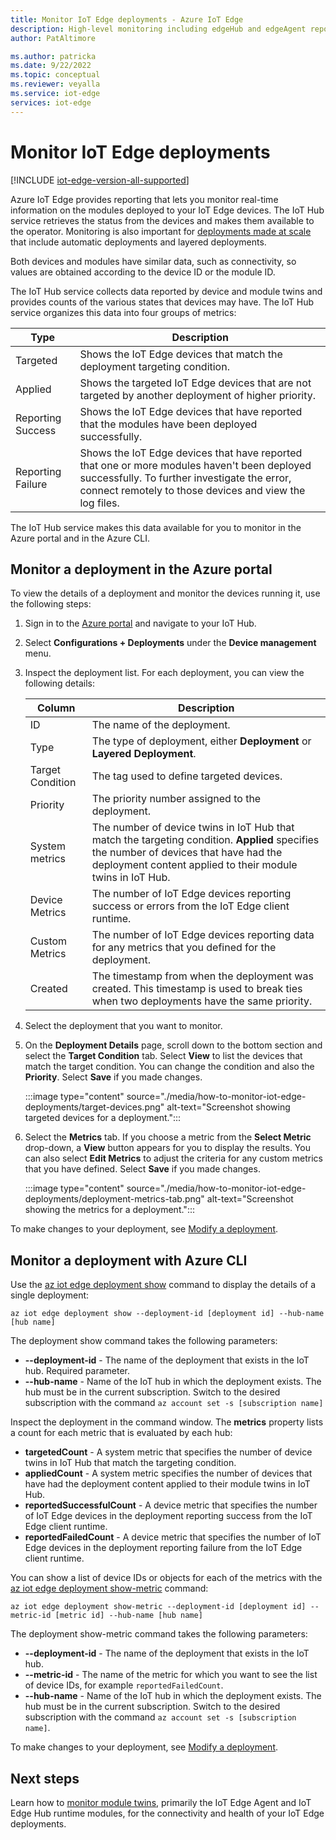 ```yaml
---
title: Monitor IoT Edge deployments - Azure IoT Edge
description: High-level monitoring including edgeHub and edgeAgent reported properties and automatic deployment metrics. 
author: PatAltimore

ms.author: patricka
ms.date: 9/22/2022
ms.topic: conceptual
ms.reviewer: veyalla
ms.service: iot-edge 
services: iot-edge
---
```

# Monitor IoT Edge deployments

[!INCLUDE [iot-edge-version-all-supported](includes/iot-edge-version-all-supported.md)]

Azure IoT Edge provides reporting that lets you monitor real-time information on the modules deployed to your IoT Edge devices. The IoT Hub service retrieves the status from the devices and makes them available to the operator. Monitoring is also important for [deployments made at scale](module-deployment-monitoring.md) that include automatic deployments and layered deployments.

Both devices and modules have similar data, such as connectivity, so values are obtained according to the device ID or the module ID.

The IoT Hub service collects data reported by device and module twins and provides counts of the various states that devices may have. The IoT Hub service organizes this data into four groups of metrics:

| Type | Description |
| --- | ---|
| Targeted | Shows the IoT Edge devices that match the deployment targeting condition. |
| Applied | Shows the targeted IoT Edge devices that are not targeted by another deployment of higher priority. |
| Reporting Success | Shows the IoT Edge devices that have reported that the modules have been deployed successfully. |
| Reporting Failure | Shows the IoT Edge devices that have reported that one or more modules haven't been deployed successfully. To further investigate the error, connect remotely to those devices and view the log files. |

The IoT Hub service makes this data available for you to monitor in the Azure portal and in the Azure CLI.

## Monitor a deployment in the Azure portal

To view the details of a deployment and monitor the devices running it, use the following steps:

1. Sign in to the [Azure portal](https://portal.azure.com) and navigate to your IoT Hub.
1. Select **Configurations + Deployments** under the **Device management** menu.
1. Inspect the deployment list. For each deployment, you can view the following details:

    | Column | Description |
    | --- | --- |
    | ID | The name of the deployment. |
    | Type | The type of deployment, either **Deployment** or **Layered Deployment**. |
    | Target Condition | The tag used to define targeted devices. |
    | Priority | The priority number assigned to the deployment. |
    | System metrics | The number of device twins in IoT Hub that match the targeting condition. **Applied** specifies the number of devices that have had the deployment content applied to their module twins in IoT Hub. |
    | Device Metrics | The number of IoT Edge devices reporting success or errors from the IoT Edge client runtime. |
    | Custom Metrics | The number of IoT Edge devices reporting data for any metrics that you defined for the deployment. |
    | Created | The timestamp from when the deployment was created. This timestamp is used to break ties when two deployments have the same priority. |

1. Select the deployment that you want to monitor.
1. On the **Deployment Details** page, scroll down to the bottom section and select the **Target Condition** tab. Select **View** to list the devices that match the target condition. You can change the condition and also the **Priority**. Select **Save** if you made changes.

   :::image type="content" source="./media/how-to-monitor-iot-edge-deployments/target-devices.png" alt-text="Screenshot showing targeted devices for a deployment.":::

1. Select the **Metrics** tab. If you choose a metric from the **Select Metric** drop-down, a **View** button appears for you to display the results. You can also select **Edit Metrics** to adjust the criteria for any custom metrics that you have defined. Select **Save** if you made changes.

   :::image type="content" source="./media/how-to-monitor-iot-edge-deployments/deployment-metrics-tab.png" alt-text="Screenshot showing the metrics for a deployment.":::

To make changes to your deployment, see [Modify a deployment](how-to-deploy-at-scale.md#modify-a-deployment).

## Monitor a deployment with Azure CLI

Use the [az iot edge deployment show](/cli/azure/iot/edge/deployment) command to display the details of a single deployment:

```azurecli
az iot edge deployment show --deployment-id [deployment id] --hub-name [hub name]
```

The deployment show command takes the following parameters:

* **--deployment-id** - The name of the deployment that exists in the IoT hub. Required parameter.
* **--hub-name** - Name of the IoT hub in which the deployment exists. The hub must be in the current subscription. Switch to the desired subscription with the command `az account set -s [subscription name]`

Inspect the deployment in the command window. The **metrics** property lists a count for each metric that is evaluated by each hub:

* **targetedCount** - A system metric that specifies the number of device twins in IoT Hub that match the targeting condition.
* **appliedCount** - A system metric specifies the number of devices that have had the deployment content applied to their module twins in IoT Hub.
* **reportedSuccessfulCount** - A device metric that specifies the number of IoT Edge devices in the deployment reporting success from the IoT Edge client runtime.
* **reportedFailedCount** - A device metric that specifies the number of IoT Edge devices in the deployment reporting failure from the IoT Edge client runtime.

You can show a list of device IDs or objects for each of the metrics with the [az iot edge deployment show-metric](/cli/azure/iot/edge/deployment) command:

```azurecli
az iot edge deployment show-metric --deployment-id [deployment id] --metric-id [metric id] --hub-name [hub name]
```

The deployment show-metric command takes the following parameters:

* **--deployment-id** - The name of the deployment that exists in the IoT hub.
* **--metric-id** - The name of the metric for which you want to see the list of device IDs, for example `reportedFailedCount`.
* **--hub-name** - Name of the IoT hub in which the deployment exists. The hub must be in the current subscription. Switch to the desired subscription with the command `az account set -s [subscription name]`.

To make changes to your deployment, see [Modify a deployment](how-to-deploy-cli-at-scale.md#modify-a-deployment).

## Next steps

Learn how to [monitor module twins](how-to-monitor-module-twins.md), primarily the IoT Edge Agent and IoT Edge Hub runtime modules, for the connectivity and health of your IoT Edge deployments.
